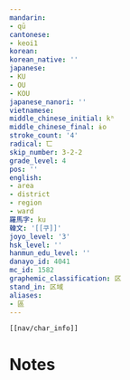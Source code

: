 ```yaml
---
mandarin:
- qū
cantonese:
- keoi1
korean:
korean_native: ''
japanese:
- KU
- OU
- KOU
japanese_nanori: ''
vietnamese:
middle_chinese_initial: kʰ
middle_chinese_final: ɨo
stroke_count: '4'
radical: 匸
skip_number: 3-2-2
grade_level: 4
pos: ''
english:
- area
- district
- region
- ward
羅馬字: ku
韓文: '[[쿠]]'
joyo_level: '3'
hsk_level: ''
hanmun_edu_level: ''
danayo_id: 4041
mc_id: 1582
graphemic_classification: 区
stand_in: 区域
aliases:
- 區
---
```

```meta-bind-embed
[[nav/char_info]]
```

# Notes

